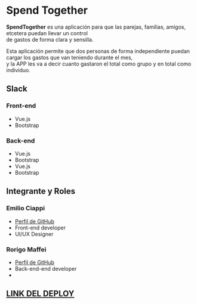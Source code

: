 <h1>Spend Together</h1>

<p>
<strong>SpendTogether</strong> es una aplicación para que las parejas, familias, amigos, etcetera puedan llevar un control<br/>
de gastos de forma clara y sensilla.
<p>
<p>
Esta aplicación permite que dos personas de forma independiente puedan cargar los gastos que van teniendo durante el mes,<br>
y la APP les va a decir cuanto gastaron el total como grupo y en total como individuo.
</p>

<h2>Slack</h2>

<h3>Front-end</h3>
    <ul>
    <li>Vue.js</li>
    <li>Bootstrap</li>
    </ul>

<h3>Back-end</h3>
    <ul>
    <li>Vue.js</li>
    <li>Bootstrap</li>
    <li>Vue.js</li>
    <li>Bootstrap</li>
    </ul>

<h2>Integrante y Roles</h2>

<h3>Emilio Ciappi</h3>

<ul>
    <li><a href="https://github.com/codificando12">Perfil de GitHub</a></li>
    <li>Front-end developer</li>
    <li>UI/UX Designer</li>
</ul>

<h3>Rorigo Maffei</h3>

<ul>
    <li><a href="#">Perfil de GitHub</a></li>
    <li>Back-end-end developer</li>
    <li></li>
</ul>

<a href="#"><h2>LINK DEL DEPLOY</h2></a>

